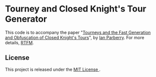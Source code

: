 # Tourney and Closed Knight's Tour Generator

This code is to accompany the paper "[Tourneys and the Fast Generation and Obfuscation of Closed Knight's Tours](http://ianparberry.com/research/tourneys/)", by [Ian Parberry](http://ianparberry.com/).
For more details,
[RTFM](http://ianparberry.com/research/tourneys/doxygen/). 

## License

This project is released under the [MIT License ](https://github.com/Ian-Parberry/Tourney/blob/master/LICENSE).
